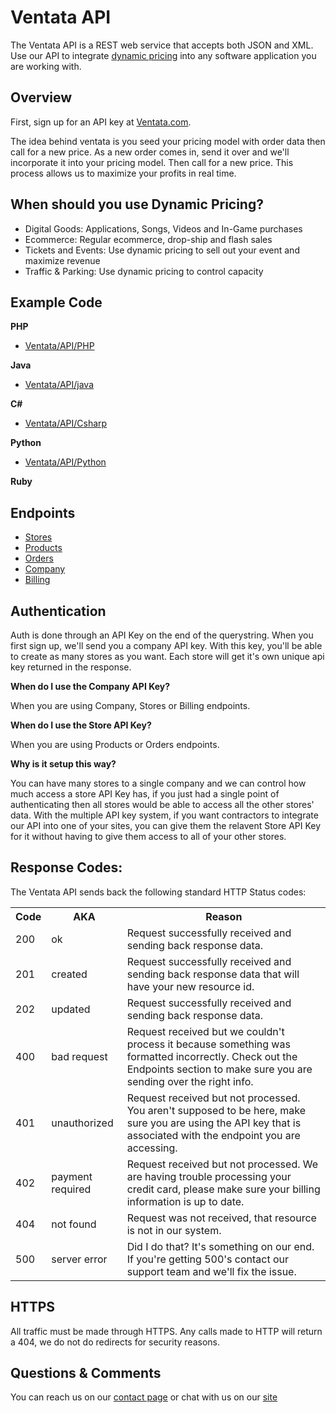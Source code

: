 Ventata API
============

The Ventata API is a REST web service that accepts both JSON and XML. Use our API to integrate [dynamic pricing](https://ventata.com/) into any software application you are working with.


Overview
-------------------------

First, sign up for an API key at [Ventata.com](https://ventata.com/Ecommerce/Pricing).  

The idea behind ventata is you seed your pricing model with order data then call for a new price.   As a new order comes in, send it over and we'll incorporate it into your pricing model.   Then call for a new price.  This process allows us to maximize your profits in real time.


When should you use Dynamic Pricing?
-------------------------
* Digital Goods: Applications, Songs, Videos and In-Game purchases
* Ecommerce:  Regular ecommerce, drop-ship and flash sales
* Tickets and Events:  Use dynamic pricing to sell out your event and maximize revenue
* Traffic & Parking:  Use dynamic pricing to control capacity


Example Code
-------------------------

**PHP**
* [Ventata/API/PHP](https://github.com/Ventata/API/tree/master/php)

**Java**
* [Ventata/API/java](https://github.com/Ventata/API/tree/master/java)

**C#**
* [Ventata/API/Csharp](https://github.com/Ventata/API/tree/master/csharp)


**Python**
* [Ventata/API/Python](https://github.com/Ventata/API/tree/master/python)

**Ruby**



Endpoints
-------------

* [Stores](https://github.com/Ventata/API/blob/master/endpoints/stores.md)
* [Products](https://github.com/Ventata/API/blob/master/endpoints/products.md)
* [Orders](https://github.com/Ventata/API/blob/master/endpoints/orders.md)
* [Company](https://github.com/Ventata/API/blob/master/endpoints/company.md)
* [Billing](https://github.com/Ventata/API/blob/master/endpoints/billing.md)


Authentication
--------------

Auth is done through an API Key on the end of the querystring.  When you first sign up, we'll send you a company API key.  With this key, you'll be able to create as many stores as you want.  Each store will get it's own unique api key returned in the response.     

**When do I use the Company API Key?**

When you are using Company, Stores or Billing endpoints.

**When do I use the Store API Key?**

When you are using Products or Orders endpoints.

**Why is it setup this way?**

You can have many stores to a single company and we can control how much access a store API Key has, if you just had a single point of authenticating then all stores would be able to access all the other stores' data.   With the multiple API key system, if you want contractors to integrate our API into one of your sites, you can give them the relavent Store API Key for it without having to give them access to all of your other stores.


Response Codes:
--------------------

The Ventata API sends back the following standard HTTP Status codes:

<table>
  <tr>
    <th>Code</th><th>AKA</th><th>Reason</th>
  </tr>
  <tr>
    <td>200</td><td>ok</td><td>Request successfully received and sending back response data.</td>
  </tr>
  <tr>
    <td>201</td><td>created</td><td>Request successfully received and sending back response data that will have your new resource id.</td>
  </tr>
  <tr>
    <td>202</td><td>updated</td><td>Request successfully received and sending back response data.</td>
  </tr>
  <tr>
    <td>400</td><td>bad request</td><td>Request received but we couldn't process it because something was formatted incorrectly.  Check out the Endpoints section to make sure you are sending over the right info.</td>
  </tr>
  <tr>
    <td>401</td><td>unauthorized</td><td>Request received but not processed.  You aren't supposed to be here, make sure you are using the API key that is associated with the endpoint you are accessing.</td>
  </tr>
  <tr>
    <td>402</td><td>payment required</td><td>Request received but not processed.  We are having trouble processing your credit card, please make sure your billing information is up to date.</td>
  </tr>
  <tr>
    <td>404</td><td>not found</td><td>Request was not received, that resource is not in our system.</td>
  </tr>
  <tr>
    <td>500</td><td>server error</td><td>Did I do that?  It's something on our end.  If you're getting 500's contact our support team and we'll fix the issue.</td>
  </tr>
</table>



HTTPS
---------

All traffic must be made through HTTPS.   Any calls made to HTTP will return a 404, we do not do redirects for security reasons.



Questions & Comments
----------------------

You can reach us on our [contact page](https://ventata.com/contact) or chat with us on our [site](https://ventata.com)